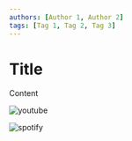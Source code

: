 ```yaml
---
authors: [Author 1, Author 2]
tags: [Tag 1, Tag 2, Tag 3]
---
```


# Title

Content

![youtube](YOUTUBE_LINK)

![spotify](SPOTIFY_LINK)
